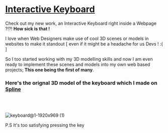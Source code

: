 # <a href="https://mitul30m.github.io/interactive-Keyboard/">Interactive Keyboard</a>

<p>Check out my new work, an Interactive Keyboard right inside a Webpage ?!?! <b>How sick is that !</b></p>

I love when Web Designers make use of cool 3D scenes or models in websites to make it standout [ even if it might be a headache for us Devs ! :( ]<br>

<p>So I too started working with my 3D modelling skills and now I am even ready to implement these scenes and models into my own web based projects; 
<b>This one being the first of many</b>.
</p>

<h3>Here's the orignal 3D model of the keyboard which I made on <a href="https://spline.design/">Spline</a></h3>
<br><br>

![keyboard@1-1920x969 (1)](https://github.com/Mitul30M/interactive-Keyboard/assets/120619177/efcb084a-eca7-42a5-bd62-5e52db387dfd)

<caption>P.S It's too satisfying pressing the key</caption>
